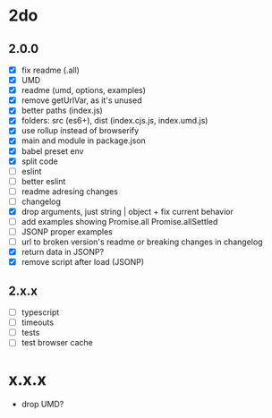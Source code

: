 # 2do

## 2.0.0

* [x] fix readme (.all)
* [x] UMD
* [x] readme (umd, options, examples)
* [x] remove getUrlVar, as it's unused
* [x] better paths (index.js)
* [x] folders: src (es6+), dist (index.cjs.js, index.umd.js)
* [x] use rollup instead of browserify
* [x] main and module in package.json
* [x] babel preset env
* [x] split code
* [ ] eslint
* [ ] better eslint
* [ ] readme adresing changes
* [ ] changelog
* [x] drop arguments, just string | object + fix current behavior
* [ ] add examples showing Promise.all Promise.allSettled
* [ ] JSONP proper examples
* [ ] url to broken version's readme or breaking changes in changelog
* [x] return data in JSONP?
* [x] remove script after load (JSONP)

## 2.x.x
* [ ] typescript
* [ ] timeouts
* [ ] tests
* [ ] test browser cache

# x.x.x
* drop UMD?
